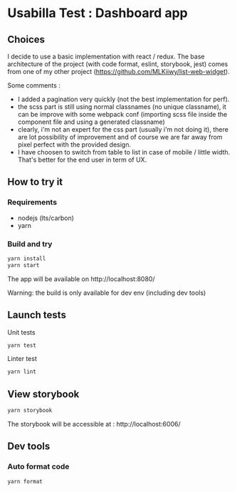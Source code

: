 # Usabilla Test : Dashboard app

## Choices

I decide to use a basic implementation with react / redux.
The base architecture of the project (with code format, eslint, storybook, jest) comes from one of my other project (https://github.com/MLKiiwy/list-web-widget).

Some comments :
- I added a pagination very quickly (not the best implementation for perf).
- the scss part is still using normal classnames (no unique classname), it can be improve with some webpack conf (importing scss file inside the component file and using a generated classname)
- clearly, i'm not an expert for the css part (usually i'm not doing it), there are lot possibility of improvement and of course we are far away from pixel perfect with the provided design.
- I have choosen to switch from table to list in case of mobile / little width. That's better for the end user in term of UX.

## How to try it

### Requirements

- nodejs (lts/carbon)
- yarn

### Build and try

```bash
yarn install
yarn start
```

The app will be available on http://localhost:8080/

Warning: the build is only available for dev env (including dev tools)

## Launch tests

Unit tests

```bash
yarn test
```

Linter test
```bash
yarn lint
```

## View storybook

```bash
yarn storybook
```

The storybook will be accessible at : http://localhost:6006/

## Dev tools

### Auto format code

```bash
yarn format
```
